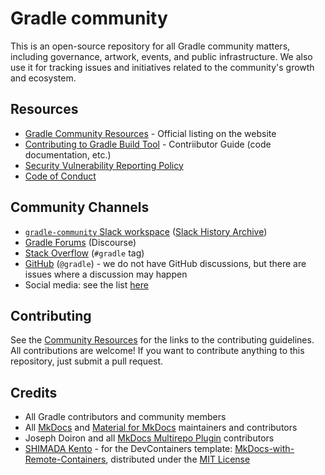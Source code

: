 # Gradle community

This is an open-source repository for all Gradle community
matters, including governance, artwork, events, and public infrastructure.
We also use it for tracking issues and initiatives related to the community's growth and ecosystem.

## Resources

- [Gradle Community Resources](https://gradle.org/resources/) -
Official listing on the website
- [Contributing to Gradle Build Tool](./docs/contributing/README.md) -
  Contriibutor Guide (code documentation, etc.)
- [Security Vulnerability Reporting Policy](https://github.com/gradle/gradle/security/policy)
- [Code of Conduct](https://gradle.org/conduct/)

## Community Channels

- [`gradle-community` Slack workspace](https://gradle.com/slack-invite)
  ([Slack History Archive](https://www.linen.dev/s/gradle-community))
- [Gradle Forums](https://discuss.gradle.org/) (Discourse)
- [Stack Overflow](https://stackoverflow.com/questions/tagged/gradle) (`#gradle` tag)
- [GitHub](https://github.com/gradle/gradle) (`@gradle`) -
  we do not have GitHub discussions, but there are issues where a discussion may happen
- Social media: see the list [here](./docs/contributing/spread-the-word.md)

## Contributing

See the [Community Resources](https://gradle.org/resources/) for the links to the contributing guidelines.
All contributions are welcome!
If you want to contribute anything to this repository,
just submit a pull request.

## Credits

- All Gradle contributors and community members
- All [MkDocs](https://www.mkdocs.org/) and [Material for MkDocs](https://squidfunk.github.io/mkdocs-material) maintainers and contributors
- Joseph Doiron and all [MkDocs Multirepo Plugin](https://github.com/jdoiro3/mkdocs-multirepo-plugin/tree/main) contributors
- [SHIMADA Kento](https://github.com/hitsumabushi845) -
 for the DevContainers template:
 [MkDocs-with-Remote-Containers](https://github.com/hitsumabushi845/MkDocs-with-Remote-Containers),
 distributed under the [MIT License](.devcontainer/LICENSE.txt)
